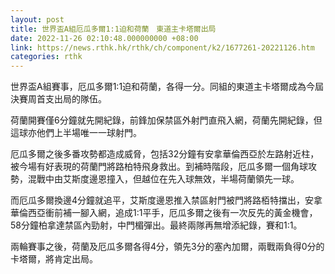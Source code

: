 ```yaml
---
layout: post
title: 世界盃A組厄瓜多爾1:1迫和荷蘭　東道主卡塔爾出局
date: 2022-11-26 02:10:48.000000000 +08:00
link: https://news.rthk.hk/rthk/ch/component/k2/1677261-20221126.htm
categories: rthk
---
```


世界盃A組賽事，厄瓜多爾1:1迫和荷蘭，各得一分。同組的東道主卡塔爾成為今屆決賽周首支出局的隊伍。

荷蘭開賽僅6分鐘就先開紀錄，前鋒加保禁區外射門直飛入網，荷蘭先開紀錄，但這球亦他們上半場唯一一球射門。

厄瓜多爾之後多番攻勢都造成威脅，包括32分鐘有安拿華倫西亞於左路射近柱，被今場有好表現的荷蘭門將路柏特飛身救出。到補時階段，厄瓜多爾一個角球攻勢，混戰中由艾斯度邊恩撞入，但越位在先入球無效，半場荷蘭領先一球。

而厄瓜多爾換邊4分鐘就追平，艾斯度邊恩推入禁區射門被門將路栢特擋出，安拿華倫西亞衝前補一腳入網，追成1:1平手，厄瓜多爾之後有一次反先的黃金機會，58分鐘柏拿達禁區內勁射，中門楣彈出。最終兩隊再無增添紀錄，賽和1:1。

兩輪賽事之後，荷蘭及厄瓜多爾各得4分，領先3分的塞內加爾，兩戰兩負得0分的卡塔爾，將肯定出局。

